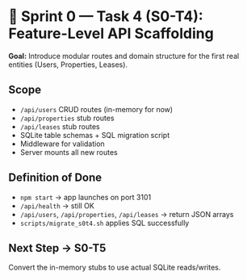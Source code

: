 # 🧩 Sprint 0 — Task 4 (S0-T4): Feature-Level API Scaffolding

**Goal:** Introduce modular routes and domain structure for the first real entities (Users, Properties, Leases).

## Scope
- `/api/users` CRUD routes (in-memory for now)
- `/api/properties` stub routes
- `/api/leases` stub routes
- SQLite table schemas + SQL migration script
- Middleware for validation
- Server mounts all new routes

## Definition of Done
- `npm start` → app launches on port 3101
- `/api/health` → still OK
- `/api/users`, `/api/properties`, `/api/leases` → return JSON arrays
- `scripts/migrate_s0t4.sh` applies SQL successfully

## Next Step → S0-T5
Convert the in-memory stubs to use actual SQLite reads/writes.
